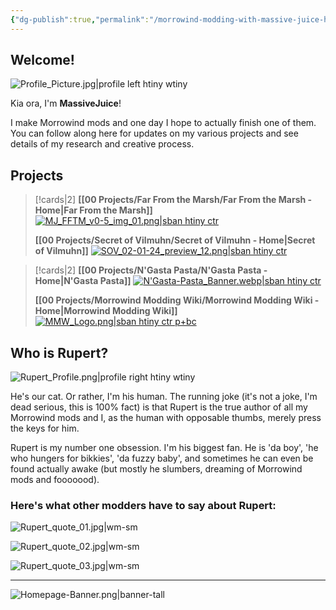 ```yaml
---
{"dg-publish":true,"permalink":"/morrowind-modding-with-massive-juice-home/","tags":["gardenEntry"]}
---
```


## Welcome! 

![Profile_Picture.jpg|profile left htiny wtiny](/img/user/Assets/Profile_Picture.jpg)

Kia ora, I'm **MassiveJuice**!

I make Morrowind mods and one day I hope to actually finish one of them. You can follow along here for updates on my various projects and see details of my research and creative process.

## Projects

> [!cards|2]
> **[[00 Projects/Far From the Marsh/Far From the Marsh - Home\|Far From the Marsh]]**
> [![MJ_FFTM_v0-5_img_01.png|sban htiny ctr](/img/user/Assets/Far-From-The-Marsh/MJ_FFTM_v0-5_img_01.png)](https://morrowind-modding-with-massivejuice.vercel.app/00-projects/far-from-the-marsh/far-from-the-marsh-home/)
> 
> **[[00 Projects/Secret of Vilmuhn/Secret of Vilmuhn - Home\|Secret of Vilmuhn]]**
> [![SOV_02-01-24_preview_12.png|sban htiny ctr](/img/user/Assets/Secret-of-Vilmuhn/SOV_02-01-24_preview_12.png)](https://morrowind-modding-with-massivejuice.vercel.app/00-projects/secret-of-vilmuhn/secret-of-vilmuhn-home/)

> [!cards|2]
> **[[00 Projects/N'Gasta Pasta/N'Gasta Pasta - Home\|N'Gasta Pasta]]**
> [![N'Gasta-Pasta_Banner.webp|sban htiny ctr](/img/user/Assets/N'Gasta-Pasta/N'Gasta-Pasta_Banner.webp)](https://morrowind-modding-with-massivejuice.vercel.app/00-projects/n-gasta-pasta/n-gasta-pasta-home/)
> 
> **[[00 Projects/Morrowind Modding Wiki/Morrowind Modding Wiki - Home\|Morrowind Modding Wiki]]**
> [![MMW_Logo.png|sban htiny ctr p+bc](/img/user/Assets/Morrowind_Modding_Wiki/MMW_Logo.png)](https://morrowind-modding-with-massivejuice.vercel.app/00-projects/morrowind-modding-wiki/morrowind-modding-wiki-home/)


## Who is Rupert?

![Rupert_Profile.png|profile right htiny wtiny](/img/user/Assets/Rupert_Profile.png)

He's our cat. Or rather, I'm his human. The running joke (it's not a joke, I'm dead serious, this is 100% fact) is that Rupert is the true author of all my Morrowind mods and I, as the human with opposable thumbs, merely press the keys for him. 

Rupert is my number one obsession. I'm his biggest fan. He is 'da boy', 'he who hungers for bikkies', 'da fuzzy baby', and sometimes he can even be found actually awake (but mostly he slumbers, dreaming of Morrowind mods and fooooood).

### Here's what other modders have to say about Rupert:

![Rupert_quote_01.jpg|wm-sm](/img/user/Assets/Rupert_quote_01.jpg)

![Rupert_quote_02.jpg|wm-sm](/img/user/Assets/Rupert_quote_02.jpg)

![Rupert_quote_03.jpg|wm-sm](/img/user/Assets/Rupert_quote_03.jpg)

---

![Homepage-Banner.png|banner-tall](/img/user/Assets/Homepage-Banner.png)
